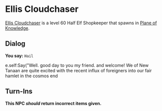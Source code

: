 # Ellis Cloudchaser



[Ellis Cloudchaser](/npc/202076) is a level 60 Half Elf Shopkeeper that spawns in [Plane of Knowledge](/zone/202).



## Dialog

**You say:** `Hail`



e.self:Say("Well. good day to you my friend. and welcome! We of New Tanaan are quite excited with the recent influx of foreigners into our fair hamlet in the cosmos 
end



## Turn-Ins



**This NPC *should* return incorrect items given.**





